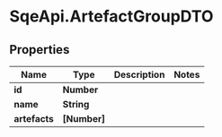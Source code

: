 # SqeApi.ArtefactGroupDTO

## Properties

Name | Type | Description | Notes
------------ | ------------- | ------------- | -------------
**id** | **Number** |  | 
**name** | **String** |  | 
**artefacts** | **[Number]** |  | 


